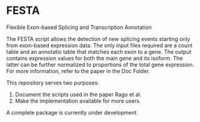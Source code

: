 # FESTA
Flexible Exon-based Splicing and Transcription Annotation

The FESTA script allows the detection of new splicing events starting only from exon-based expression data.
The only input files required are a count table and an annotatio table that matches each exon to a gene.
The output contains expression values for both the main gene and its isoform.
The latter can be further normalized to proportions of the total gene expression.
For more information, refer to the paper in the Doc Folder.

This repository serves two purposes:
  1) Document the scripts used in the paper Rago et al.
  2) Make the implementation available for more users.

A complete package is currently under development
